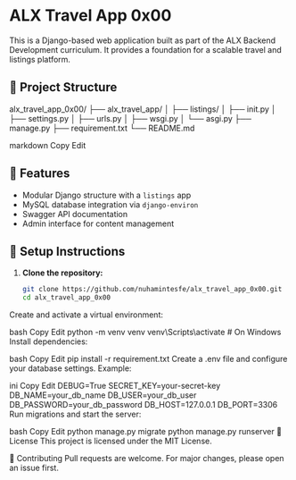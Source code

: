 # ALX Travel App 0x00

This is a Django-based web application built as part of the ALX Backend Development curriculum. It provides a foundation for a scalable travel and listings platform.

## 📁 Project Structure

alx_travel_app_0x00/
├── alx_travel_app/
│ ├── listings/
│ ├── init.py
│ ├── settings.py
│ ├── urls.py
│ ├── wsgi.py
│ └── asgi.py
├── manage.py
├── requirement.txt
└── README.md

markdown
Copy
Edit

## 🚀 Features

- Modular Django structure with a `listings` app
- MySQL database integration via `django-environ`
- Swagger API documentation
- Admin interface for content management

## 🔧 Setup Instructions

1. **Clone the repository:**
   ```bash
   git clone https://github.com/nuhamintesfe/alx_travel_app_0x00.git
   cd alx_travel_app_0x00
Create and activate a virtual environment:

bash
Copy
Edit
python -m venv venv
venv\Scripts\activate  # On Windows
Install dependencies:

bash
Copy
Edit
pip install -r requirement.txt
Create a .env file and configure your database settings. Example:

ini
Copy
Edit
DEBUG=True
SECRET_KEY=your-secret-key
DB_NAME=your_db_name
DB_USER=your_db_user
DB_PASSWORD=your_db_password
DB_HOST=127.0.0.1
DB_PORT=3306
Run migrations and start the server:

bash
Copy
Edit
python manage.py migrate
python manage.py runserver
📜 License
This project is licensed under the MIT License.

🤝 Contributing
Pull requests are welcome. For major changes, please open an issue first.
